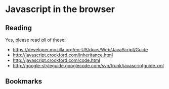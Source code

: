 # Javascript in the browser

## Reading

Yes, please read *all* of these:
* https://developer.mozilla.org/en-US/docs/Web/JavaScript/Guide
* http://javascript.crockford.com/inheritance.html
* http://javascript.crockford.com/code.html
* http://google-styleguide.googlecode.com/svn/trunk/javascriptguide.xml

## Bookmarks

